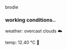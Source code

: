 brodie

<!--weather_start-->
### working conditions..

weather: overcast clouds ☁️

temp: 12.40 °C 👕

<!--weather_end-->
